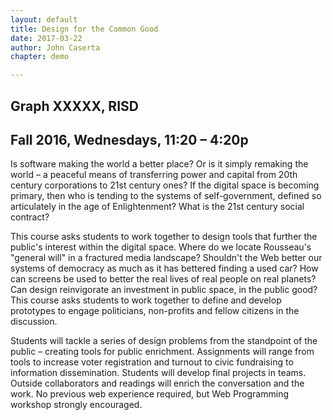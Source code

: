 ```yaml
---
layout: default
title: Design for the Common Good
date: 2017-03-22
author: John Caserta
chapter: demo

---
```

<!--
The theories that penned American democracy hardly hold up alongside the fast-moving networks of today. The network connects individuals and groups more easily than neighbors. Who is your neighbor?




 The Web, a synthesis of free software and an open network, offers much to the graphic designer. For the aesthete, the modern browser supports sophisticated renderings that rival printed output. For the technically driven designer, the Web connects frameworks, libraries and communities together into multi-authored and fleeting hives of activity.
-->


## Graph XXXXX, RISD

## Fall 2016, Wednesdays, 11:20 – 4:20p



Is software making the world a better place? Or is it simply remaking the world – a peaceful means of transferring power and capital from 20th century corporations to 21st century ones? If the digital space is becoming primary, then who is tending to the systems of self-government, defined so articulately in the age of Enlightenment? What is the 21st century social contract?

This course asks students to work together to design tools that further the public's interest within the digital space. Where do we locate Rousseau's "general will" in a fractured media landscape? Shouldn't the Web better our systems of democracy as much as it has bettered finding a used car? How can screens be used to better the real lives of real people on real planets? Can design reinvigorate an investment in public space, in the public good? This course asks students to work together to define and develop prototypes to engage politicians, non-profits and fellow citizens in the discussion.

Students will tackle a series of design problems from the standpoint of the public – creating tools for public enrichment. Assignments will range from tools to increase voter registration and turnout to civic fundraising to information dissemination. Students will develop final projects in teams. Outside collaborators and readings will enrich the conversation and the work. No previous web experience required, but Web Programming workshop strongly encouraged.

